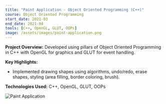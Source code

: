 ```yaml
---
title: "Paint Application - Object Oriented Programming (C++)"
course: Object Oriented Programming
start_date: 2021-03
end_date: 2021-04
tools: [C++, OpenGL, GLUT, OOPs]
image: /assets/images/paint-application.png
---
```


**Project Overview:**
Developed using pillars of Object Oriented Programming in C++ with OpenGL for graphics and GLUT for event handling.

**Key Highlights:**
- Implemented drawing shapes using algorithms, undo/redo, erase shapes, styling (area filling, border coloring, brush).

**Technologies Used:**
C++, OpenGL, GLUT, OOPs

![Paint Application](/assets/images/paint-application.png)
